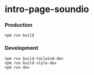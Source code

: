 # intro-page-soundio

### Production

`npm run build`

### Development

```
npm run build-tailwind-dev
npm run build-style-dev
npm run dev
```

